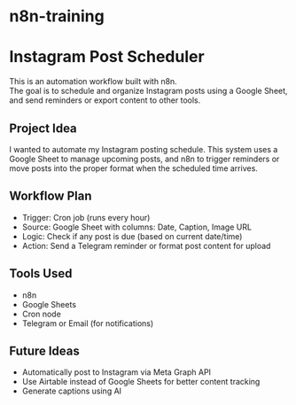 # n8n-training
# Instagram Post Scheduler

This is an automation workflow built with n8n.  
The goal is to schedule and organize Instagram posts using a Google Sheet, and send reminders or export content to other tools.

## Project Idea

I wanted to automate my Instagram posting schedule. This system uses a Google Sheet to manage upcoming posts, and n8n to trigger reminders or move posts into the proper format when the scheduled time arrives.

## Workflow Plan

- Trigger: Cron job (runs every hour)
- Source: Google Sheet with columns: Date, Caption, Image URL
- Logic: Check if any post is due (based on current date/time)
- Action: Send a Telegram reminder or format post content for upload

## Tools Used

- n8n
- Google Sheets
- Cron node
- Telegram or Email (for notifications)

## Future Ideas

- Automatically post to Instagram via Meta Graph API
- Use Airtable instead of Google Sheets for better content tracking
- Generate captions using AI
